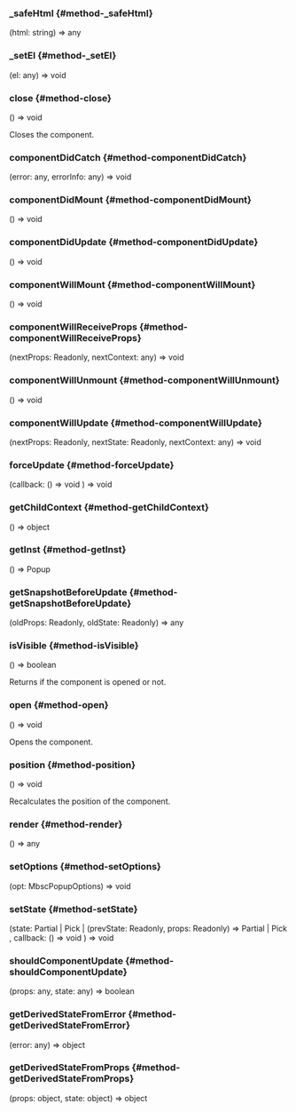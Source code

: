 ### _safeHtml {#method-_safeHtml}

(html: string) => any




### _setEl {#method-_setEl}

(el: any) => void




### close {#method-close}

() => void


Closes the component.

### componentDidCatch {#method-componentDidCatch}

(error: any, errorInfo: any) => void




### componentDidMount {#method-componentDidMount}

() => void




### componentDidUpdate {#method-componentDidUpdate}

() => void




### componentWillMount {#method-componentWillMount}

() => void




### componentWillReceiveProps {#method-componentWillReceiveProps}

(nextProps: Readonly, nextContext: any) => void




### componentWillUnmount {#method-componentWillUnmount}

() => void




### componentWillUpdate {#method-componentWillUpdate}

(nextProps: Readonly, nextState: Readonly, nextContext: any) => void




### forceUpdate {#method-forceUpdate}

(callback: () => void
) => void




### getChildContext {#method-getChildContext}

() => object




### getInst {#method-getInst}

() => Popup




### getSnapshotBeforeUpdate {#method-getSnapshotBeforeUpdate}

(oldProps: Readonly, oldState: Readonly) => any




### isVisible {#method-isVisible}

() => boolean


Returns if the component is opened or not.

### open {#method-open}

() => void


Opens the component.

### position {#method-position}

() => void


Recalculates the position of the component.

### render {#method-render}

() => any




### setOptions {#method-setOptions}

(opt: MbscPopupOptions) => void




### setState {#method-setState}

(state: Partial &#124; Pick &#124; (prevState: Readonly, props: Readonly) => Partial &#124; Pick
, callback: () => void
) => void




### shouldComponentUpdate {#method-shouldComponentUpdate}

(props: any, state: any) => boolean




### getDerivedStateFromError {#method-getDerivedStateFromError}

(error: any) => object




### getDerivedStateFromProps {#method-getDerivedStateFromProps}

(props: object, state: object) => object



